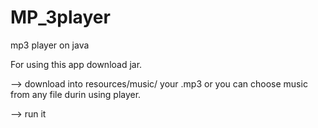# MP_3player
mp3 player on java

For using this app download jar.

--> download into resources/music/  your .mp3 or you can choose music from any file durin using player.

--> run it
